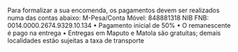 Para formalizar a sua encomenda, os pagamentos devem ser realizados numa das contas abaixo:
M-Pesa/Conta Móvel: 848881318
NIB FNB: 0014.0000.2674.9329.10.134
• Pagamento inicial de 50%
• O remanescente é pago na entrega
• Entregas em Maputo e Matola são gratuitas; demais localidades estão sujeitas a taxa de transporte